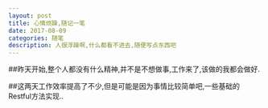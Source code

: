 ```yaml
---
layout: post
title: 心情烦躁,随记一笔
date: 2017-08-09
categories: 随笔
description: 人很浮躁啊,什么都看不进去,随便写点东西吧
---
```


##昨天开始,整个人都没有什么精神,并不是不想做事,工作来了,该做的我都会做好.

##这两天工作效率提高了不少,但是可能是因为事情比较简单吧,一些基础的Restful方法实现..